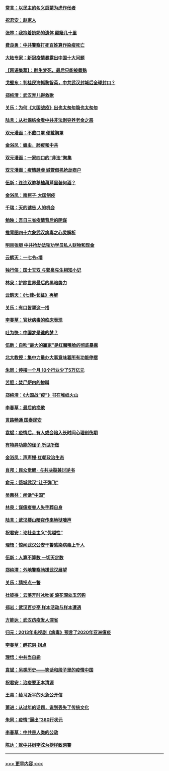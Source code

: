 #### [常言：以民主的名义启蒙为虎作伥者](../pages/nsc993/n11922217.md?t=03071931) 
#### [祝君安：赵家人](../pages/nsc993/n11922209.md?t=03071931) 
#### [张林：我抱着奶奶的遗体 颠簸几十里](../pages/nsc993/n11920945.md?t=03071931) 
#### [费良勇：中共警察打死百姓算作染疫死亡](../pages/nsc993/n11919264.md?t=03071931) 
#### [大陆专家：新冠疫情暴露出中国十大问题](../pages/nsc993/n11919187.md?t=03071931) 
#### [【网语集萃】：醉生梦死，最后只能被煮熟](../pages/nsc993/n11918994.md?t=03071931) 
#### [戈壁东：判桂民海抓黎智英，中共武汉封城后全球封口？](../pages/nsc993/n11917982.md?t=03071931) 
#### [郑纯清：武汉弃儿得救歌](../pages/nsc993/n11917881.md?t=03071931) 
#### [关乐：为何《大国战疫》出也太匆匆隐也太匆匆](../pages/nsc993/n11917792.md?t=03071931) 
#### [陆言：从社保结余看中共非法剥夺养老金之恶](../pages/nsc993/n11917084.md?t=03071931) 
#### [双元漫画：不戴口罩 便戴胸罩](../pages/nsc993/n11916447.md?t=03071931) 
#### [金浴凤：蝗虫，肺疫和中共](../pages/nsc993/n11916904.md?t=03071931) 
#### [双元漫画：一家四口的“非法”聚集](../pages/nsc993/n11916378.md?t=03071931) 
#### [双元漫画：疫情肆虐 城管借机抢劫商户](../pages/nsc993/n11916310.md?t=03071931) 
#### [伍新：连连双肺移植葫芦里装何酒？](../pages/nsc993/n11913667.md?t=03071931) 
#### [金浴凤：南柯子·大国制疫](../pages/nsc993/n11913657.md?t=03071931) 
#### [千瑞：天的谴告  人的机会](../pages/nsc993/n11913309.md?t=03071931) 
#### [勉映：吾日三省疫情背后的阴谋](../pages/nsc993/n11913079.md?t=03071931) 
#### [推背图四十六象武汉病毒之心灵解析](../pages/nsc993/n11911761.md?t=03071931) 
#### [明目张胆 中共抢劫法轮功学员私人财物和现金](../pages/nsc993/n11910262.md?t=03071931) 
#### [云鹤天：一七令▪墙](../pages/nsc993/n11910627.md?t=03071931) 
#### [独行侠：国士无双 与郭泉先生相知小记](../pages/nsc993/n11910613.md?t=03071931) 
#### [林泉：铲除世界最后的黑暗势力](../pages/nsc993/n11909320.md?t=03071931) 
#### [云鹤天：《七律▪长征》再解](../pages/nsc993/n11909327.md?t=03071931) 
#### [关乐：有口皆罩这一捂](../pages/nsc993/n11908393.md?t=03071931) 
#### [李春草：官状病毒的临床表现](../pages/nsc993/n11908339.md?t=03071931) 
#### [吐为快：中国梦是谁的梦？](../pages/nsc993/n11906564.md?t=03071931) 
#### [伍新：自吹“最大的赢家”是红魔嘴脸的彻底暴露](../pages/nsc993/n11906407.md?t=03071931) 
#### [北大教授：集中力量办大事意味着所有功能停摆](../pages/nsc993/n11904800.md?t=03071931) 
#### [朱同：停摆一个月 10个行业少了5万亿元](../pages/nsc993/n11904498.md?t=03071931) 
#### [苦胆：焚尸炉内的惨叫](../pages/nsc993/n11904479.md?t=03071931) 
#### [郑纯清：《大国战“疫”》书在堆纸火山](../pages/nsc993/n11904450.md?t=03071931) 
#### [李春草：最后的挽歌](../pages/nsc993/n11904441.md?t=03071931) 
#### [言路畅通 国泰民安](../pages/nsc993/n11904222.md?t=03071931) 
#### [袁斌：疫情后，有人或会陷入长时间心理创伤期](../pages/nsc993/n11901514.md?t=03071931) 
#### [有特异功能的侄子 所见所做](../pages/nsc993/n11901154.md?t=03071931) 
#### [金浴凤：声声慢‧红朝政治生态](../pages/nsc993/n11899553.md?t=03071931) 
#### [肖邦：民众觉醒 · 与共决裂兼讨逆书](../pages/nsc993/n11898435.md?t=03071931) 
#### [俞元：饿城武汉“让子弹飞”](../pages/nsc993/n11898344.md?t=03071931) 
#### [吴惠林：闲话“中国”](../pages/nsc993/n11898182.md?t=03071931) 
#### [林泉：谋瘟疫害人失手葬自身](../pages/nsc993/n11897892.md?t=03071931) 
#### [陆言：武汉楼山暗夜传来地狱嚎声](../pages/nsc993/n11897033.md?t=03071931) 
#### [祝君安：论社会主义“优越性”](../pages/nsc993/n11897005.md?t=03071931) 
#### [理悟：惊闻武汉公安干警感染病毒上千人](../pages/nsc993/n11896947.md?t=03071931) 
#### [伍新：人算不算数 一切天定数](../pages/nsc993/n11893372.md?t=03071931) 
#### [郑纯清：外地警察驰援武汉展望](../pages/nsc993/n11893115.md?t=03071931) 
#### [关乐：猜拐点一瞥](../pages/nsc993/n11893020.md?t=03071931) 
#### [杜彼得：云落开时冰吐鉴 浪花深处玉沉钩](../pages/nsc993/n11892107.md?t=03071931) 
#### [郑岩：武汉百步亭 样本活动与样本遭遇](../pages/nsc993/n11892310.md?t=03071931) 
#### [方能达：武汉疠疫发人深省](../pages/nsc993/n11891376.md?t=03071931) 
#### [归元：2013年电视剧《病毒》预言了2020年亚洲瘟疫](../pages/nsc993/n11891126.md?t=03071931) 
#### [李春草：醉花阴·拐点](../pages/nsc993/n11890567.md?t=03071931) 
#### [理悟：中共当自毙](../pages/nsc993/n11890559.md?t=03071931) 
#### [袁斌：另类历史——笑话和段子里的疫情中国](../pages/nsc993/n11889243.md?t=03071931) 
#### [祝君安：治疫要正本清源](../pages/nsc993/n11889085.md?t=03071931) 
#### [王易：给习近平的火急公开信](../pages/nsc993/n11888225.md?t=03071931) 
#### [萧进：从过年的话题，说到丢失了传统文化](../pages/nsc993/n11887732.md?t=03071931) 
#### [朱同：疫情“逼出”360行状元](../pages/nsc993/n11887678.md?t=03071931) 
#### [李春草：中共是人类的公敌](../pages/nsc993/n11887656.md?t=03071931) 
#### [陈达：就中共树李弦为榜样致网警](../pages/nsc993/n11887625.md?t=03071931) 

----
#### [ >>> 更早内容 <<< ](../indexes/nsc993-earlier.md)
